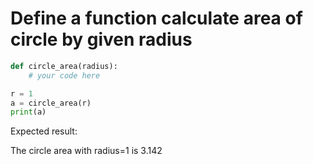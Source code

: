 # Define a function calculate area of circle by given radius

```py
def circle_area(radius):
    # your code here

r = 1
a = circle_area(r)
print(a)
```
Expected result:

The circle area with radius=1 is 3.142